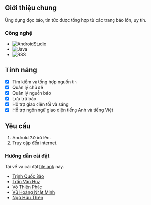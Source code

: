 <!-- ABOUT THE PROJECT -->
## Giới thiệu chung

Ứng dụng đọc báo, tin tức được tổng hợp từ các trang báo lớn, uy tín.

### Công nghệ

* ![AndroidStudio](https://img.shields.io/badge/Android_Studio-3DDC84?style=for-the-badge&logo=android-studio&logoColor=white)
* ![Java](https://img.shields.io/badge/java-%23ED8B00.svg?style=for-the-badge&logo=openjdk&logoColor=white)
* ![RSS](https://img.shields.io/badge/rss-F88900?style=for-the-badge&logo=rss&logoColor=white)

<!-- FEATURE -->
## Tính năng

- [x] Tìm kiếm và tổng hợp nguồn tin
- [x] Quản lý chủ đề
- [x] Quản lý nguồn báo
- [x] Lưu trữ báo
- [x] Hỗ trợ giao diện tối và sáng
- [x] Hỗ trợ ngôn ngữ giao diện tiếng Anh và tiếng Việt

<!-- GETTING STARTED -->
## Yêu cầu

1. Android 7.0 trở lên.
2. Truy cập đến internet.

### Hướng dẫn cài đặt
Tải về và cài đặt [file apk](https://github.com/tqb2512/NewsReader/releases/tag/official) này.


* [Trịnh Quốc Bảo](https://github.com/tqb2512)
* [Trần Văn Huy](https://github.com/grvhuy)
* [Võ Thiên Phúc](https://github.com/tkj3nfuq)
* [Vũ Hoàng Nhật Minh](https://github.com/Minguml)
* [Ngô Hữu Thiên](https://github.com/takaesa)
